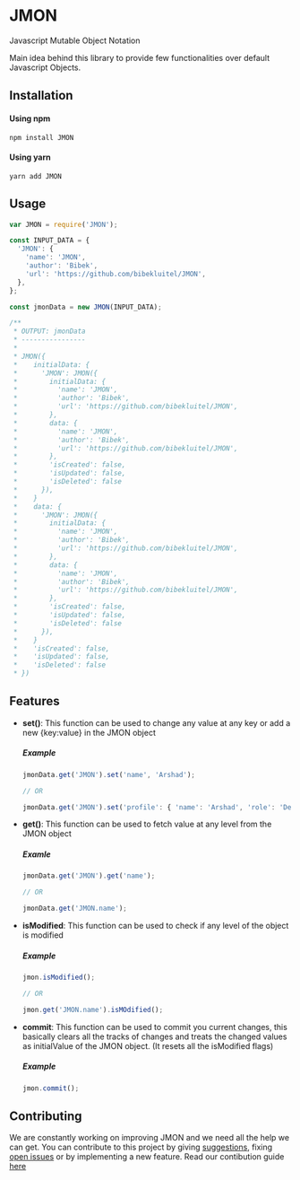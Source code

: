 # JMON
Javascript Mutable Object Notation

Main idea behind this library to provide few functionalities over default Javascript Objects.

## Installation

#### Using npm
```
npm install JMON
```

#### Using yarn
```
yarn add JMON
```

## Usage

```javascript
var JMON = require('JMON');

const INPUT_DATA = {
  'JMON': {
    'name': 'JMON',
    'author': 'Bibek',
    'url': 'https://github.com/bibekluitel/JMON',
  },
};

const jmonData = new JMON(INPUT_DATA);

/**
 * OUTPUT: jmonData
 * ----------------
 * 
 * JMON({
 *    initialData: {
 *      'JMON': JMON({
 *        initialData: {
 *          'name': 'JMON',
 *          'author': 'Bibek',
 *          'url': 'https://github.com/bibekluitel/JMON',
 *        },
 *        data: {
 *          'name': 'JMON',
 *          'author': 'Bibek',
 *          'url': 'https://github.com/bibekluitel/JMON',
 *        },
 *        'isCreated': false,
 *        'isUpdated': false,
 *        'isDeleted': false
 *      }),
 *    }
 *    data: {
 *      'JMON': JMON({
 *        initialData: {
 *          'name': 'JMON',
 *          'author': 'Bibek',
 *          'url': 'https://github.com/bibekluitel/JMON',
 *        },
 *        data: {
 *          'name': 'JMON',
 *          'author': 'Bibek',
 *          'url': 'https://github.com/bibekluitel/JMON',
 *        },
 *        'isCreated': false,
 *        'isUpdated': false,
 *        'isDeleted': false
 *      }),
 *    }
 *    'isCreated': false,
 *    'isUpdated': false,
 *    'isDeleted': false
 * })
```

## Features

- **set()**: This function can be used to change any value at any key or add a new {key:value} in the JMON object

  ##### Example  

  ```javascript
  jmonData.get('JMON').set('name', 'Arshad');

  // OR

  jmonData.get('JMON').set('profile': { 'name': 'Arshad', 'role': 'Developer' });
  ```

- **get()**: This function can be used to fetch value at any level from the JMON object

  ##### Examle

  ```javascript
  jmonData.get('JMON').get('name');

  // OR 

  jmonData.get('JMON.name');
  ```

- **isModified**: This function can be used to check if any level of the object is modified

  ##### Example

  ```javascript
  jmon.isModified();

  // OR

  jmon.get('JMON.name').isMOdified();
  ```

- **commit**: This function can be used to commit you current changes, this basically clears all the tracks of changes and treats the changed values as initialValue of the JMON object. (It resets all the isModified flags)

  ##### Example

  ```javascript
  jmon.commit();
  ```

## Contributing

We are constantly working on improving JMON and we need all the help we can get. 
You can contribute to this project by giving [suggestions](https://github.com/bibekluitel/JMON/issues/new?assignees=&labels=&template=custom.md&title=), fixing [open issues](https://github.com/bibekluitel/JMON/issues) or by implementing a new feature. Read our contibution guide [here](CONTIRBUTING.md)